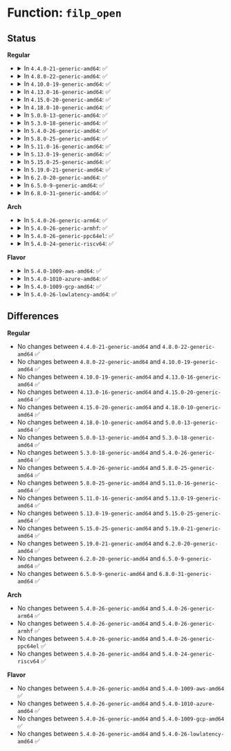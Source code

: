 # Function: <code>filp_open</code>

## Status
<b>Regular</b>
<ul>
<li>
<details>
<summary>In <code>4.4.0-21-generic-amd64</code>: ✅</summary>

```c
struct file * filp_open(const char * filename, int flags, umode_t mode)
```

```json
{
  "name": "filp_open",
  "collision_type": "Unique Global",
  "inline_type": "No",
  "funcs": [
    {
      "addr": 18446744071580988992,
      "name": "filp_open",
      "external": true,
      "loc": "fs/open.c:989",
      "file": "fs/open.c",
      "inline": "seen, unknown",
      "caller_inline": [],
      "caller_func": [
        "fs/coredump.c:do_coredump",
        "security/integrity/iint.c:integrity_read_file",
        "drivers/base/firmware_class.c:_request_firmware"
      ]
    }
  ],
  "symbols": [
    {
      "addr": 18446744071580988992,
      "name": "filp_open",
      "section": ".text",
      "bind": "STB_GLOBAL",
      "size": 85
    }
  ]
}
```
</details>
</li>
<li>
<details>
<summary>In <code>4.8.0-22-generic-amd64</code>: ✅</summary>

```c
struct file * filp_open(const char * filename, int flags, umode_t mode)
```

```json
{
  "name": "filp_open",
  "collision_type": "Unique Global",
  "inline_type": "No",
  "funcs": [
    {
      "addr": 18446744071581143920,
      "name": "filp_open",
      "external": true,
      "loc": "fs/open.c:982",
      "file": "fs/open.c",
      "inline": "seen, unknown",
      "caller_inline": [],
      "caller_func": [
        "fs/exec.c:kernel_read_file_from_path",
        "fs/coredump.c:do_coredump",
        "security/integrity/iint.c:integrity_read_file"
      ]
    }
  ],
  "symbols": [
    {
      "addr": 18446744071581143920,
      "name": "filp_open",
      "section": ".text",
      "bind": "STB_GLOBAL",
      "size": 85
    }
  ]
}
```
</details>
</li>
<li>
<details>
<summary>In <code>4.10.0-19-generic-amd64</code>: ✅</summary>

```c
struct file * filp_open(const char * filename, int flags, umode_t mode)
```

```json
{
  "name": "filp_open",
  "collision_type": "Unique Global",
  "inline_type": "No",
  "funcs": [
    {
      "addr": 18446744071581219104,
      "name": "filp_open",
      "external": true,
      "loc": "fs/open.c:999",
      "file": "fs/open.c",
      "inline": "seen, unknown",
      "caller_inline": [],
      "caller_func": [
        "fs/exec.c:kernel_read_file_from_path",
        "fs/coredump.c:do_coredump",
        "security/integrity/iint.c:integrity_read_file"
      ]
    }
  ],
  "symbols": [
    {
      "addr": 18446744071581219104,
      "name": "filp_open",
      "section": ".text",
      "bind": "STB_GLOBAL",
      "size": 85
    }
  ]
}
```
</details>
</li>
<li>
<details>
<summary>In <code>4.13.0-16-generic-amd64</code>: ✅</summary>

```c
struct file * filp_open(const char * filename, int flags, umode_t mode)
```

```json
{
  "name": "filp_open",
  "collision_type": "Unique Global",
  "inline_type": "No",
  "funcs": [
    {
      "addr": 18446744071581266112,
      "name": "filp_open",
      "external": true,
      "loc": "fs/open.c:1005",
      "file": "fs/open.c",
      "inline": "seen, unknown",
      "caller_inline": [],
      "caller_func": [
        "fs/exec.c:kernel_read_file_from_path",
        "fs/coredump.c:do_coredump",
        "security/integrity/iint.c:integrity_read_file"
      ]
    }
  ],
  "symbols": [
    {
      "addr": 18446744071581266112,
      "name": "filp_open",
      "section": ".text",
      "bind": "STB_GLOBAL",
      "size": 85
    }
  ]
}
```
</details>
</li>
<li>
<details>
<summary>In <code>4.15.0-20-generic-amd64</code>: ✅</summary>

```c
struct file * filp_open(const char * filename, int flags, umode_t mode)
```

```json
{
  "name": "filp_open",
  "collision_type": "Unique Global",
  "inline_type": "No",
  "funcs": [
    {
      "addr": 18446744071581405248,
      "name": "filp_open",
      "external": true,
      "loc": "fs/open.c:1005",
      "file": "fs/open.c",
      "inline": "seen, unknown",
      "caller_inline": [],
      "caller_func": [
        "fs/exec.c:kernel_read_file_from_path",
        "fs/coredump.c:do_coredump"
      ]
    }
  ],
  "symbols": [
    {
      "addr": 18446744071581405248,
      "name": "filp_open",
      "section": ".text",
      "bind": "STB_GLOBAL",
      "size": 85
    }
  ]
}
```
</details>
</li>
<li>
<details>
<summary>In <code>4.18.0-10-generic-amd64</code>: ✅</summary>

```c
struct file * filp_open(const char * filename, int flags, umode_t mode)
```

```json
{
  "name": "filp_open",
  "collision_type": "Unique Global",
  "inline_type": "No",
  "funcs": [
    {
      "addr": 18446744071581559968,
      "name": "filp_open",
      "external": true,
      "loc": "fs/open.c:1047",
      "file": "fs/open.c",
      "inline": "seen, unknown",
      "caller_inline": [],
      "caller_func": [
        "fs/exec.c:kernel_read_file_from_path",
        "fs/coredump.c:do_coredump"
      ]
    }
  ],
  "symbols": [
    {
      "addr": 18446744071581559968,
      "name": "filp_open",
      "section": ".text",
      "bind": "STB_GLOBAL",
      "size": 85
    }
  ]
}
```
</details>
</li>
<li>
<details>
<summary>In <code>5.0.0-13-generic-amd64</code>: ✅</summary>

```c
struct file * filp_open(const char * filename, int flags, umode_t mode)
```

```json
{
  "name": "filp_open",
  "collision_type": "Unique Global",
  "inline_type": "No",
  "funcs": [
    {
      "addr": 18446744071581645120,
      "name": "filp_open",
      "external": true,
      "loc": "fs/open.c:1034",
      "file": "fs/open.c",
      "inline": "seen, unknown",
      "caller_inline": [],
      "caller_func": [
        "fs/exec.c:kernel_read_file_from_path",
        "fs/coredump.c:do_coredump"
      ]
    }
  ],
  "symbols": [
    {
      "addr": 18446744071581645120,
      "name": "filp_open",
      "section": ".text",
      "bind": "STB_GLOBAL",
      "size": 85
    }
  ]
}
```
</details>
</li>
<li>
<details>
<summary>In <code>5.3.0-18-generic-amd64</code>: ✅</summary>

```c
struct file * filp_open(const char * filename, int flags, umode_t mode)
```

```json
{
  "name": "filp_open",
  "collision_type": "Unique Global",
  "inline_type": "No",
  "funcs": [
    {
      "addr": 18446744071581761856,
      "name": "filp_open",
      "external": true,
      "loc": "fs/open.c:1054",
      "file": "fs/open.c",
      "inline": "seen, unknown",
      "caller_inline": [],
      "caller_func": [
        "fs/exec.c:kernel_read_file_from_path",
        "fs/coredump.c:do_coredump"
      ]
    }
  ],
  "symbols": [
    {
      "addr": 18446744071581761856,
      "name": "filp_open",
      "section": ".text",
      "bind": "STB_GLOBAL",
      "size": 83
    }
  ]
}
```
</details>
</li>
<li>
<details>
<summary>In <code>5.4.0-26-generic-amd64</code>: ✅</summary>

```c
struct file * filp_open(const char * filename, int flags, umode_t mode)
```

```json
{
  "name": "filp_open",
  "collision_type": "Unique Global",
  "inline_type": "No",
  "funcs": [
    {
      "addr": 18446744071581834064,
      "name": "filp_open",
      "external": true,
      "loc": "fs/open.c:1059",
      "file": "fs/open.c",
      "inline": "seen, unknown",
      "caller_inline": [],
      "caller_func": [
        "fs/exec.c:kernel_read_file_from_path",
        "fs/coredump.c:do_coredump"
      ]
    }
  ],
  "symbols": [
    {
      "addr": 18446744071581834064,
      "name": "filp_open",
      "section": ".text",
      "bind": "STB_GLOBAL",
      "size": 83
    }
  ]
}
```
</details>
</li>
<li>
<details>
<summary>In <code>5.8.0-25-generic-amd64</code>: ✅</summary>

```c
struct file * filp_open(const char * filename, int flags, umode_t mode)
```

```json
{
  "name": "filp_open",
  "collision_type": "Unique Global",
  "inline_type": "No",
  "funcs": [
    {
      "addr": 18446744071582057360,
      "name": "filp_open",
      "external": true,
      "loc": "fs/open.c:1139",
      "file": "fs/open.c",
      "inline": "seen, unknown",
      "caller_inline": [],
      "caller_func": [
        "fs/exec.c:kernel_read_file_from_path",
        "fs/coredump.c:do_coredump"
      ]
    }
  ],
  "symbols": [
    {
      "addr": 18446744071582057360,
      "name": "filp_open",
      "section": ".text",
      "bind": "STB_GLOBAL",
      "size": 83
    }
  ]
}
```
</details>
</li>
<li>
<details>
<summary>In <code>5.11.0-16-generic-amd64</code>: ✅</summary>

```c
struct file * filp_open(const char * filename, int flags, umode_t mode)
```

```json
{
  "name": "filp_open",
  "collision_type": "Unique Global",
  "inline_type": "No",
  "funcs": [
    {
      "addr": 18446744071582107216,
      "name": "filp_open",
      "external": true,
      "loc": "fs/open.c:1132",
      "file": "fs/open.c",
      "inline": "seen, unknown",
      "caller_inline": [],
      "caller_func": [
        "init/main.c:console_on_rootfs",
        "init/initramfs.c:do_name",
        "fs/kernel_read_file.c:kernel_read_file_from_path",
        "fs/coredump.c:do_coredump"
      ]
    }
  ],
  "symbols": [
    {
      "addr": 18446744071582107216,
      "name": "filp_open",
      "section": ".text",
      "bind": "STB_GLOBAL",
      "size": 83
    }
  ]
}
```
</details>
</li>
<li>
<details>
<summary>In <code>5.13.0-19-generic-amd64</code>: ✅</summary>

```c
struct file * filp_open(const char * filename, int flags, umode_t mode)
```

```json
{
  "name": "filp_open",
  "collision_type": "Unique Global",
  "inline_type": "No",
  "funcs": [
    {
      "addr": 18446744071582132160,
      "name": "filp_open",
      "external": true,
      "loc": "fs/open.c:1154",
      "file": "fs/open.c",
      "inline": "seen, unknown",
      "caller_inline": [],
      "caller_func": [
        "init/main.c:console_on_rootfs",
        "init/initramfs.c:do_name",
        "fs/kernel_read_file.c:kernel_read_file_from_path",
        "fs/coredump.c:do_coredump"
      ]
    }
  ],
  "symbols": [
    {
      "addr": 18446744071582132160,
      "name": "filp_open",
      "section": ".text",
      "bind": "STB_GLOBAL",
      "size": 83
    }
  ]
}
```
</details>
</li>
<li>
<details>
<summary>In <code>5.15.0-25-generic-amd64</code>: ✅</summary>

```c
struct file * filp_open(const char * filename, int flags, umode_t mode)
```

```json
{
  "name": "filp_open",
  "collision_type": "Unique Global",
  "inline_type": "No",
  "funcs": [
    {
      "addr": 18446744071582448816,
      "name": "filp_open",
      "external": true,
      "loc": "fs/open.c:1172",
      "file": "fs/open.c",
      "inline": "seen, unknown",
      "caller_inline": [],
      "caller_func": [
        "init/main.c:console_on_rootfs",
        "init/initramfs.c:do_name",
        "fs/kernel_read_file.c:kernel_read_file_from_path",
        "fs/coredump.c:do_coredump"
      ]
    }
  ],
  "symbols": [
    {
      "addr": 18446744071582448816,
      "name": "filp_open",
      "section": ".text",
      "bind": "STB_GLOBAL",
      "size": 83
    }
  ]
}
```
</details>
</li>
<li>
<details>
<summary>In <code>5.19.0-21-generic-amd64</code>: ✅</summary>

```c
struct file * filp_open(const char * filename, int flags, umode_t mode)
```

```json
{
  "name": "filp_open",
  "collision_type": "Unique Global",
  "inline_type": "No",
  "funcs": [
    {
      "addr": 18446744071582967328,
      "name": "filp_open",
      "external": true,
      "loc": "fs/open.c:1237",
      "file": "fs/open.c",
      "inline": "seen, unknown",
      "caller_inline": [],
      "caller_func": [
        "init/main.c:console_on_rootfs",
        "init/initramfs.c:do_name",
        "fs/kernel_read_file.c:kernel_read_file_from_path",
        "fs/coredump.c:do_coredump"
      ]
    }
  ],
  "symbols": [
    {
      "addr": 18446744071582967328,
      "name": "filp_open",
      "section": ".text",
      "bind": "STB_GLOBAL",
      "size": 105
    }
  ]
}
```
</details>
</li>
<li>
<details>
<summary>In <code>6.2.0-20-generic-amd64</code>: ✅</summary>

```c
struct file * filp_open(const char * filename, int flags, umode_t mode)
```

```json
{
  "name": "filp_open",
  "collision_type": "Unique Global",
  "inline_type": "No",
  "funcs": [
    {
      "addr": 18446744071583526512,
      "name": "filp_open",
      "external": true,
      "loc": "fs/open.c:1269",
      "file": "fs/open.c",
      "inline": "seen, unknown",
      "caller_inline": [],
      "caller_func": [
        "init/main.c:console_on_rootfs",
        "init/initramfs.c:do_name",
        "fs/kernel_read_file.c:kernel_read_file_from_path",
        "fs/coredump.c:do_coredump"
      ]
    }
  ],
  "symbols": [
    {
      "addr": 18446744071583526512,
      "name": "filp_open",
      "section": ".text",
      "bind": "STB_GLOBAL",
      "size": 105
    }
  ]
}
```
</details>
</li>
<li>
<details>
<summary>In <code>6.5.0-9-generic-amd64</code>: ✅</summary>

```c
struct file * filp_open(const char * filename, int flags, umode_t mode)
```

```json
{
  "name": "filp_open",
  "collision_type": "Unique Global",
  "inline_type": "No",
  "funcs": [
    {
      "addr": 18446744071583741888,
      "name": "filp_open",
      "external": true,
      "loc": "fs/open.c:1366",
      "file": "fs/open.c",
      "inline": "seen, unknown",
      "caller_inline": [],
      "caller_func": [
        "init/main.c:console_on_rootfs",
        "init/initramfs.c:do_name",
        "fs/kernel_read_file.c:kernel_read_file_from_path",
        "fs/coredump.c:do_coredump"
      ]
    }
  ],
  "symbols": [
    {
      "addr": 18446744071583741888,
      "name": "filp_open",
      "section": ".text",
      "bind": "STB_GLOBAL",
      "size": 105
    }
  ]
}
```
</details>
</li>
<li>
<details>
<summary>In <code>6.8.0-31-generic-amd64</code>: ✅</summary>

```c
struct file * filp_open(const char * filename, int flags, umode_t mode)
```

```json
{
  "name": "filp_open",
  "collision_type": "Unique Global",
  "inline_type": "No",
  "funcs": [
    {
      "addr": 18446744071583943776,
      "name": "filp_open",
      "external": true,
      "loc": "fs/open.c:1363",
      "file": "fs/open.c",
      "inline": "seen, unknown",
      "caller_inline": [],
      "caller_func": [
        "init/main.c:console_on_rootfs",
        "init/initramfs.c:do_name",
        "fs/kernel_read_file.c:kernel_read_file_from_path",
        "fs/coredump.c:do_coredump"
      ]
    }
  ],
  "symbols": [
    {
      "addr": 18446744071583943776,
      "name": "filp_open",
      "section": ".text",
      "bind": "STB_GLOBAL",
      "size": 105
    }
  ]
}
```
</details>
</li>
</ul>
<b>Arch</b>
<ul>
<li>
<details>
<summary>In <code>5.4.0-26-generic-arm64</code>: ✅</summary>

```c
struct file * filp_open(const char * filename, int flags, umode_t mode)
```

```json
{
  "name": "filp_open",
  "collision_type": "Unique Global",
  "inline_type": "No",
  "funcs": [
    {
      "addr": 18446603336493297344,
      "name": "filp_open",
      "external": true,
      "loc": "fs/open.c:1059",
      "file": "fs/open.c",
      "inline": "seen, unknown",
      "caller_inline": [],
      "caller_func": [
        "fs/exec.c:kernel_read_file_from_path",
        "fs/coredump.c:do_coredump"
      ]
    }
  ],
  "symbols": [
    {
      "addr": 18446603336493297344,
      "name": "filp_open",
      "section": ".text",
      "bind": "STB_GLOBAL",
      "size": 124
    }
  ]
}
```
</details>
</li>
<li>
<details>
<summary>In <code>5.4.0-26-generic-armhf</code>: ✅</summary>

```c
struct file * filp_open(const char * filename, int flags, umode_t mode)
```

```json
{
  "name": "filp_open",
  "collision_type": "Unique Global",
  "inline_type": "No",
  "funcs": [
    {
      "addr": 3226900440,
      "name": "filp_open",
      "external": true,
      "loc": "fs/open.c:1059",
      "file": "fs/open.c",
      "inline": "seen, unknown",
      "caller_inline": [],
      "caller_func": [
        "fs/exec.c:kernel_read_file_from_path",
        "fs/coredump.c:do_coredump"
      ]
    }
  ],
  "symbols": [
    {
      "addr": 3226900440,
      "name": "filp_open",
      "section": ".text",
      "bind": "STB_GLOBAL",
      "size": 80
    }
  ]
}
```
</details>
</li>
<li>
<details>
<summary>In <code>5.4.0-26-generic-ppc64el</code>: ✅</summary>

```c
struct file * filp_open(const char * filename, int flags, umode_t mode)
```

```json
{
  "name": "filp_open",
  "collision_type": "Unique Global",
  "inline_type": "No",
  "funcs": [
    {
      "addr": 13835058055286836464,
      "name": "filp_open",
      "external": true,
      "loc": "fs/open.c:1059",
      "file": "fs/open.c",
      "inline": "seen, unknown",
      "caller_inline": [],
      "caller_func": [
        "fs/exec.c:kernel_read_file_from_path",
        "fs/coredump.c:do_coredump"
      ]
    }
  ],
  "symbols": [
    {
      "addr": 13835058055286836464,
      "name": "filp_open",
      "section": ".text",
      "bind": "STB_GLOBAL",
      "size": 136
    }
  ]
}
```
</details>
</li>
<li>
<details>
<summary>In <code>5.4.0-24-generic-riscv64</code>: ✅</summary>

```c
struct file * filp_open(const char * filename, int flags, umode_t mode)
```

```json
{
  "name": "filp_open",
  "collision_type": "Unique Global",
  "inline_type": "No",
  "funcs": [
    {
      "addr": 18446743936273042134,
      "name": "filp_open",
      "external": true,
      "loc": "fs/open.c:1059",
      "file": "fs/open.c",
      "inline": "seen, unknown",
      "caller_inline": [],
      "caller_func": [
        "fs/exec.c:kernel_read_file_from_path",
        "fs/coredump.c:do_coredump"
      ]
    }
  ],
  "symbols": [
    {
      "addr": 18446743936273042134,
      "name": "filp_open",
      "section": ".text",
      "bind": "STB_GLOBAL",
      "size": 90
    }
  ]
}
```
</details>
</li>
</ul>
<b>Flavor</b>
<ul>
<li>
<details>
<summary>In <code>5.4.0-1009-aws-amd64</code>: ✅</summary>

```c
struct file * filp_open(const char * filename, int flags, umode_t mode)
```

```json
{
  "name": "filp_open",
  "collision_type": "Unique Global",
  "inline_type": "No",
  "funcs": [
    {
      "addr": 18446744071581802800,
      "name": "filp_open",
      "external": true,
      "loc": "fs/open.c:1059",
      "file": "fs/open.c",
      "inline": "seen, unknown",
      "caller_inline": [],
      "caller_func": [
        "fs/exec.c:kernel_read_file_from_path",
        "fs/coredump.c:do_coredump"
      ]
    }
  ],
  "symbols": [
    {
      "addr": 18446744071581802800,
      "name": "filp_open",
      "section": ".text",
      "bind": "STB_GLOBAL",
      "size": 83
    }
  ]
}
```
</details>
</li>
<li>
<details>
<summary>In <code>5.4.0-1010-azure-amd64</code>: ✅</summary>

```c
struct file * filp_open(const char * filename, int flags, umode_t mode)
```

```json
{
  "name": "filp_open",
  "collision_type": "Unique Global",
  "inline_type": "No",
  "funcs": [
    {
      "addr": 18446744071581740464,
      "name": "filp_open",
      "external": true,
      "loc": "fs/open.c:1059",
      "file": "fs/open.c",
      "inline": "seen, unknown",
      "caller_inline": [],
      "caller_func": [
        "fs/exec.c:kernel_read_file_from_path",
        "fs/coredump.c:do_coredump"
      ]
    }
  ],
  "symbols": [
    {
      "addr": 18446744071581740464,
      "name": "filp_open",
      "section": ".text",
      "bind": "STB_GLOBAL",
      "size": 83
    }
  ]
}
```
</details>
</li>
<li>
<details>
<summary>In <code>5.4.0-1009-gcp-amd64</code>: ✅</summary>

```c
struct file * filp_open(const char * filename, int flags, umode_t mode)
```

```json
{
  "name": "filp_open",
  "collision_type": "Unique Global",
  "inline_type": "No",
  "funcs": [
    {
      "addr": 18446744071581794112,
      "name": "filp_open",
      "external": true,
      "loc": "fs/open.c:1059",
      "file": "fs/open.c",
      "inline": "seen, unknown",
      "caller_inline": [],
      "caller_func": [
        "fs/exec.c:kernel_read_file_from_path",
        "fs/coredump.c:do_coredump"
      ]
    }
  ],
  "symbols": [
    {
      "addr": 18446744071581794112,
      "name": "filp_open",
      "section": ".text",
      "bind": "STB_GLOBAL",
      "size": 83
    }
  ]
}
```
</details>
</li>
<li>
<details>
<summary>In <code>5.4.0-26-lowlatency-amd64</code>: ✅</summary>

```c
struct file * filp_open(const char * filename, int flags, umode_t mode)
```

```json
{
  "name": "filp_open",
  "collision_type": "Unique Global",
  "inline_type": "No",
  "funcs": [
    {
      "addr": 18446744071581863248,
      "name": "filp_open",
      "external": true,
      "loc": "fs/open.c:1059",
      "file": "fs/open.c",
      "inline": "seen, unknown",
      "caller_inline": [],
      "caller_func": [
        "fs/exec.c:kernel_read_file_from_path",
        "fs/coredump.c:do_coredump"
      ]
    }
  ],
  "symbols": [
    {
      "addr": 18446744071581863248,
      "name": "filp_open",
      "section": ".text",
      "bind": "STB_GLOBAL",
      "size": 83
    }
  ]
}
```
</details>
</li>
</ul>

## Differences
<b>Regular</b>
<ul>
<li>
No changes between <code>4.4.0-21-generic-amd64</code> and <code>4.8.0-22-generic-amd64</code> ✅
</li>
<li>
No changes between <code>4.8.0-22-generic-amd64</code> and <code>4.10.0-19-generic-amd64</code> ✅
</li>
<li>
No changes between <code>4.10.0-19-generic-amd64</code> and <code>4.13.0-16-generic-amd64</code> ✅
</li>
<li>
No changes between <code>4.13.0-16-generic-amd64</code> and <code>4.15.0-20-generic-amd64</code> ✅
</li>
<li>
No changes between <code>4.15.0-20-generic-amd64</code> and <code>4.18.0-10-generic-amd64</code> ✅
</li>
<li>
No changes between <code>4.18.0-10-generic-amd64</code> and <code>5.0.0-13-generic-amd64</code> ✅
</li>
<li>
No changes between <code>5.0.0-13-generic-amd64</code> and <code>5.3.0-18-generic-amd64</code> ✅
</li>
<li>
No changes between <code>5.3.0-18-generic-amd64</code> and <code>5.4.0-26-generic-amd64</code> ✅
</li>
<li>
No changes between <code>5.4.0-26-generic-amd64</code> and <code>5.8.0-25-generic-amd64</code> ✅
</li>
<li>
No changes between <code>5.8.0-25-generic-amd64</code> and <code>5.11.0-16-generic-amd64</code> ✅
</li>
<li>
No changes between <code>5.11.0-16-generic-amd64</code> and <code>5.13.0-19-generic-amd64</code> ✅
</li>
<li>
No changes between <code>5.13.0-19-generic-amd64</code> and <code>5.15.0-25-generic-amd64</code> ✅
</li>
<li>
No changes between <code>5.15.0-25-generic-amd64</code> and <code>5.19.0-21-generic-amd64</code> ✅
</li>
<li>
No changes between <code>5.19.0-21-generic-amd64</code> and <code>6.2.0-20-generic-amd64</code> ✅
</li>
<li>
No changes between <code>6.2.0-20-generic-amd64</code> and <code>6.5.0-9-generic-amd64</code> ✅
</li>
<li>
No changes between <code>6.5.0-9-generic-amd64</code> and <code>6.8.0-31-generic-amd64</code> ✅
</li>
</ul>
<b>Arch</b>
<ul>
<li>
No changes between <code>5.4.0-26-generic-amd64</code> and <code>5.4.0-26-generic-arm64</code> ✅
</li>
<li>
No changes between <code>5.4.0-26-generic-amd64</code> and <code>5.4.0-26-generic-armhf</code> ✅
</li>
<li>
No changes between <code>5.4.0-26-generic-amd64</code> and <code>5.4.0-26-generic-ppc64el</code> ✅
</li>
<li>
No changes between <code>5.4.0-26-generic-amd64</code> and <code>5.4.0-24-generic-riscv64</code> ✅
</li>
</ul>
<b>Flavor</b>
<ul>
<li>
No changes between <code>5.4.0-26-generic-amd64</code> and <code>5.4.0-1009-aws-amd64</code> ✅
</li>
<li>
No changes between <code>5.4.0-26-generic-amd64</code> and <code>5.4.0-1010-azure-amd64</code> ✅
</li>
<li>
No changes between <code>5.4.0-26-generic-amd64</code> and <code>5.4.0-1009-gcp-amd64</code> ✅
</li>
<li>
No changes between <code>5.4.0-26-generic-amd64</code> and <code>5.4.0-26-lowlatency-amd64</code> ✅
</li>
</ul>
